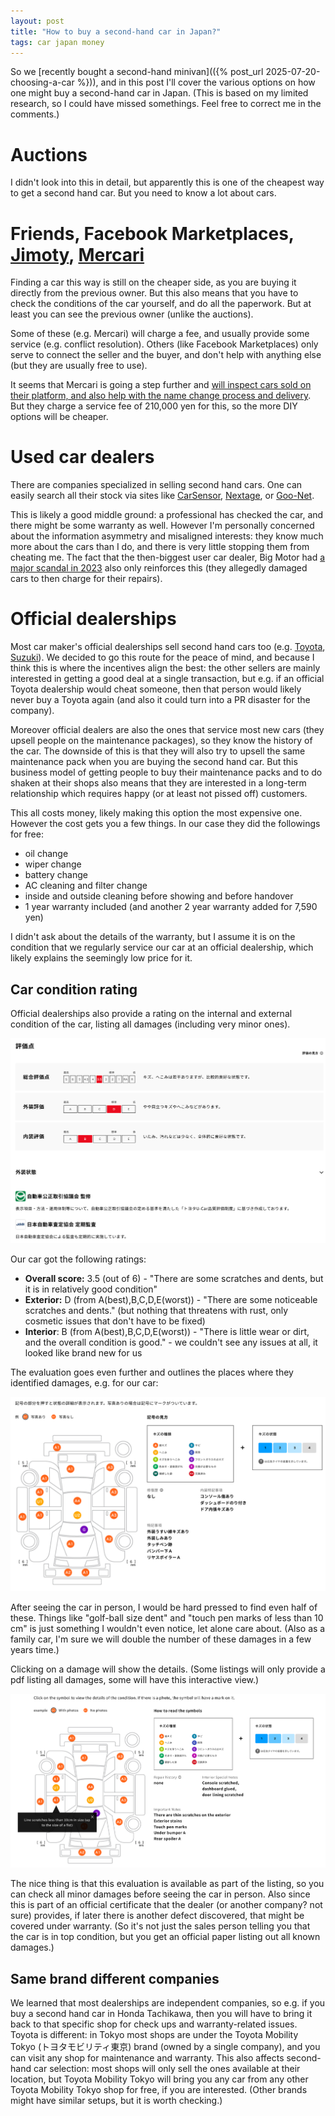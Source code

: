 ```yaml
---
layout: post
title: "How to buy a second-hand car in Japan?"
tags: car japan money
---
```


So we [recently bought a second-hand minivan](({% post_url  2025-07-20-choosing-a-car %})), and in this post I'll cover the various options on how one might buy a second-hand car in Japan. (This is based on my limited research, so I could have missed somethings. Feel free to correct me in the comments.)

<!--break-->

# Auctions

I didn't look into this in detail, but apparently this is one of the cheapest way to get a second hand car. But you need to know a lot about cars.

# Friends, Facebook Marketplaces, [Jimoty](https://jmty.jp/all/car), [Mercari](https://jp.mercari.com/s/677537)

Finding a car this way is still on the cheaper side, as you are buying it directly from the previous owner. But this also means that you have to check the conditions of the car yourself, and do all the paperwork. But at least you can see the previous owner (unlike the auctions).

Some of these (e.g. Mercari) will charge a fee, and usually provide some service (e.g. conflict resolution). Others (like Facebook Marketplaces) only serve to connect the seller and the buyer, and don't help with anything else (but they are usually free to use).

It seems that Mercari is going a step further and [will inspect cars sold on their platform, and also help with the name change process and delivery](https://jp-news.mercari.com/car-sales-integration/). But they charge a service fee of 210,000 yen for this, so the more DIY options will be cheaper.

# Used car dealers

There are companies specialized in selling second hand cars. One can easily search all their stock via sites like [CarSensor](https://www.carsensor.net/), [Nextage](https://www.nextage.jp/), or [Goo-Net](https://www.goo-net.com/).

This is likely a good middle ground: a professional has checked the car, and there might be some warranty as well. However I'm personally concerned about the information asymmetry and misaligned interests: they know much more about the cars than I do, and there is very little stopping them from cheating me. The fact that the then-biggest user car dealer, Big Motor had [a major scandal in 2023](https://en.wikipedia.org/wiki/Big_Motor#Scandals_and_controversies) also only reinforces this (they allegedly damaged cars to then charge for their repairs).

# Official dealerships

Most car maker's official dealerships sell second hand cars  too (e.g. [Toyota](https://toyota.jp/ucar/), [Suzuki](https://www.suzuki.co.jp/ucar/)). We  decided to go this route for the peace of mind, and because I think this is where the incentives align the best: the other sellers are mainly interested in getting a good deal at a single transaction, but e.g. if an official Toyota dealership would cheat someone, then that person would likely never buy a Toyota again (and also it could turn into a PR disaster for the company). 

Moreover official dealers are also the ones that service most new cars (they upsell people on the maintenance packages), so they know the history of the car. The downside of this is that they will also try to upsell the same maintenance pack when you are buying the second hand car. But this business model of getting people to buy their maintenance packs and to do shaken at their shops also means that they are interested in a long-term relationship which requires happy (or at least not pissed off) customers.

This all costs money, likely making this option the most expensive one. However the cost gets you a few things. In our case they did the followings for free:

* oil change
* wiper change
* battery change
* AC cleaning and filter change
* inside and outside cleaning before showing and before handover
* 1 year warranty included (and another 2 year warranty added for 7,590 yen)

I didn't ask about the details of the warranty, but I assume it is on the condition that we regularly service our car at an official dealership, which likely explains the seemingly low price for it.

## Car condition rating

Official dealerships also provide a rating on the internal and external condition of the car, listing all damages (including very minor ones).

![Our car's rating (see below for English)](/assets/2025-07-21-how-to-buy-a-second-hand-car/rating.png#lb)

Our car got the following ratings:

* **Overall score:** 3.5 (out of 6) - "There are some scratches and dents, but it is in relatively good condition"
* **Exterior:** D (from A(best),B,C,D,E(worst)) - "There are some noticeable scratches and dents." (but nothing that threatens with rust, only cosmetic issues that don't have to be fixed)
* **Interior**: B (from A(best),B,C,D,E(worst)) - "There is little wear or dirt, and the overall condition is good." - we couldn't see any issues at all, it looked like brand new for us

The evaluation goes even further and outlines the places where they identified damages, e.g. for our car:

![Damages on our car from the evaluation](/assets/2025-07-21-how-to-buy-a-second-hand-car/damages.png#lb)

After seeing the car in person, I would be hard pressed to find even half of these. Things like "golf-ball size dent" and "touch pen marks of less than 10 cm" is just something I wouldn't even notice, let alone care about. (Also as a family car, I'm sure we will double the number of these damages in a few years time.)

Clicking on a damage will show the details. (Some listings will only provide a pdf listing all damages, some will have this interactive view.)

![Clicking on a damage will show the details](/assets/2025-07-21-how-to-buy-a-second-hand-car/damages-en.png#lb)

The nice thing is that this evaluation is available as part of the listing, so you can check all minor damages before seeing the car in person. Also since this is part of an official certificate that the dealer (or another company? not sure) provides, if later there is another defect discovered, that might be covered under warranty. (So it's not just the sales person telling you that the car is in top condition, but you get an official paper listing out all known damages.)

## Same brand different companies

We learned that most dealerships are independent companies, so e.g. if you buy a second hand car in Honda Tachikawa, then you will have to bring it back to that specific shop for check ups and warranty-related issues. Toyota is different: in Tokyo most shops are under the Toyota Mobility Tokyo (トヨタモビリティ東京) brand (owned by a single company), and you can visit any shop for maintenance and warranty. This also affects second-hand car selection: most shops will only sell the ones available at their location, but Toyota Mobility Tokyo will bring you any car from any other Toyota Mobility Tokyo shop for free, if you are interested. (Other brands might have similar setups, but it is worth checking.)
